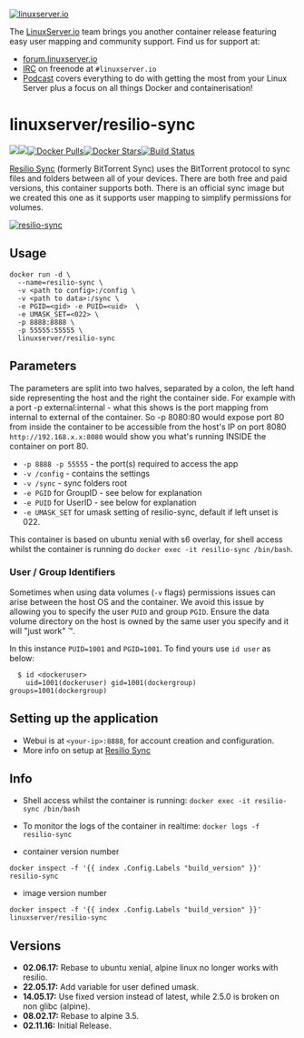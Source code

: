 [linuxserverurl]: https://linuxserver.io
[forumurl]: https://forum.linuxserver.io
[ircurl]: https://www.linuxserver.io/irc/
[podcasturl]: https://www.linuxserver.io/podcast/
[appurl]: https://www.resilio.com/individuals/
[hub]: https://hub.docker.com/r/linuxserver/resilio-sync/

[![linuxserver.io](https://raw.githubusercontent.com/linuxserver/docker-templates/master/linuxserver.io/img/linuxserver_medium.png)][linuxserverurl]

The [LinuxServer.io][linuxserverurl] team brings you another container release featuring easy user mapping and community support. Find us for support at:
* [forum.linuxserver.io][forumurl]
* [IRC][ircurl] on freenode at `#linuxserver.io`
* [Podcast][podcasturl] covers everything to do with getting the most from your Linux Server plus a focus on all things Docker and containerisation!

# linuxserver/resilio-sync
[![](https://images.microbadger.com/badges/version/linuxserver/resilio-sync.svg)](https://microbadger.com/images/linuxserver/resilio-sync "Get your own version badge on microbadger.com")[![](https://images.microbadger.com/badges/image/linuxserver/resilio-sync.svg)](https://microbadger.com/images/linuxserver/resilio-sync "Get your own image badge on microbadger.com")[![Docker Pulls](https://img.shields.io/docker/pulls/linuxserver/resilio-sync.svg)][hub][![Docker Stars](https://img.shields.io/docker/stars/linuxserver/resilio-sync.svg)][hub][![Build Status](https://ci.linuxserver.io/buildStatus/icon?job=Docker-Builders/x86-64/x86-64-resilio-sync)](https://ci.linuxserver.io/job/Docker-Builders/job/x86-64/job/x86-64-resilio-sync/)

[Resilio Sync][appurl] (formerly BitTorrent Sync) uses the BitTorrent protocol to sync files and folders between all of your devices. There are both free and paid versions, this container supports both.
There is an official sync image but we created this one as it supports user mapping to simplify permissions for volumes.

[![resilio-sync](https://www.resilio.com/img/individual/freeproduct.jpg)][appurl]


## Usage

```
docker run -d \
  --name=resilio-sync \
  -v <path to config>:/config \
  -v <path to data>:/sync \
  -e PGID=<gid> -e PUID=<uid>  \
  -e UMASK_SET=<022> \
  -p 8888:8888 \
  -p 55555:55555 \
  linuxserver/resilio-sync
```

## Parameters

The parameters are split into two halves, separated by a colon, the left hand side representing the host and the right the container side. For example with a port -p external:internal - what this shows is the port mapping from internal to external of the container. So -p 8080:80 would expose port 80 from inside the container to be accessible from the host's IP on port 8080 `http://192.168.x.x:8080` would show you what's running INSIDE the container on port 80.

* `-p 8888 -p 55555` - the port(s) required to access the app
* `-v /config` - contains the settings
* `-v /sync` - sync folders root
* `-e PGID` for GroupID - see below for explanation
* `-e PUID` for UserID - see below for explanation
* `-e UMASK_SET` for umask setting of resilio-sync, default if left unset is 022.

This container is based on ubuntu xenial with s6 overlay, for shell access whilst the container is running do `docker exec -it resilio-sync /bin/bash`.

### User / Group Identifiers

Sometimes when using data volumes (`-v` flags) permissions issues can arise between the host OS and the container. We avoid this issue by allowing you to specify the user `PUID` and group `PGID`. Ensure the data volume directory on the host is owned by the same user you specify and it will "just work" ™.

In this instance `PUID=1001` and `PGID=1001`. To find yours use `id user` as below:

```
  $ id <dockeruser>
    uid=1001(dockeruser) gid=1001(dockergroup) groups=1001(dockergroup)
```

## Setting up the application

* Webui is at `<your-ip>:8888`, for account creation and configuration.
* More info on setup at [Resilio Sync][appurl]

## Info

* Shell access whilst the container is running: `docker exec -it resilio-sync /bin/bash`
* To monitor the logs of the container in realtime: `docker logs -f resilio-sync`

* container version number

`docker inspect -f '{{ index .Config.Labels "build_version" }}' resilio-sync`

* image version number

`docker inspect -f '{{ index .Config.Labels "build_version" }}' linuxserver/resilio-sync`

## Versions

+ **02.06.17:** Rebase to ubuntu xenial, alpine linux no longer works with resilio.
+ **22.05.17:** Add variable for user defined umask.
+ **14.05.17:** Use fixed version instead of latest, while 2.5.0 is broken on non glibc (alpine).
+ **08.02.17:** Rebase to alpine 3.5.
+ **02.11.16:** Initial Release.
